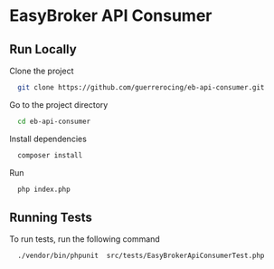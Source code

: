 
# EasyBroker API Consumer




## Run Locally

Clone the project

```bash
  git clone https://github.com/guerrerocing/eb-api-consumer.git
```

Go to the project directory

```bash
  cd eb-api-consumer
```

Install dependencies

```bash
  composer install
```

Run

```bash
  php index.php
```


## Running Tests

To run tests, run the following command

```bash
  ./vendor/bin/phpunit  src/tests/EasyBrokerApiConsumerTest.php
```

